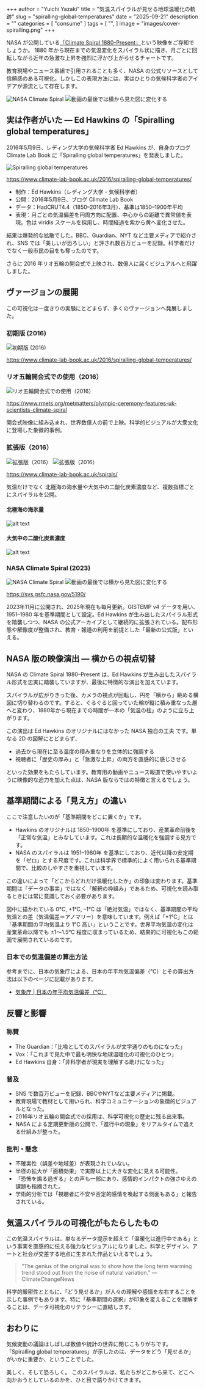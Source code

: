 +++
author = "Yuichi Yazaki"
title = "気温スパイラルが見せる地球温暖化の軌跡"
slug = "spiralling-global-temperatures"
date = "2025-09-21"
description = ""
categories = [
    "consume"
]
tags = [
    "",
]
image = "images/cover-spiralling.png"
+++

NASA が公開している[「Climate Spiral 1880-Present」](https://svs.gsfc.nasa.gov/5190/)という映像をご存知でしょうか。
1880 年から現在までの気温変化をスパイラル状に描き、月ごとに回転しながら近年の急激な上昇を強烈に浮かび上がらせるチャートです。

教育現場やニュース番組で引用されることも多く、NASA の公式リソースとして信頼感のある可視化。しかしこの表現方法には、実はひとりの気候科学者のアイデアが源流として存在します。

<!--more-->

![NASA Climate Spiral](images/nasa_a.png)
![動画の最後では横から見た図に変化する](images/nasa_b.png)


## 実は作者がいた ― Ed Hawkins の「Spiralling global temperatures」

2016年5月9日、レディング大学の気候科学者 Ed Hawkins が、自身のブログ Climate Lab Book に「Spiralling global temperatures」を発表しました。

![Spiralling global temperatures](images/spiral2016.png)

https://www.climate-lab-book.ac.uk/2016/spiralling-global-temperatures/

- 制作：Ed Hawkins（レディング大学・気候科学者）
- 公開：2016年5月9日、ブログ Climate Lab Book
- データ：HadCRUT4.4（1850–2016年3月）、基準は1850–1900年平均
- 表現：月ごとの気温偏差を円周方向に配置、中心からの距離で異常値を表現。色は viridis スケールを採用し、時間経過を紫から黄へ変化させた。

結果は爆発的な拡散でした。BBC、Guardian、NYT など主要メディアで紹介され、SNS では「美しいが恐ろしい」と評され数百万ビューを記録。科学者だけでなく一般市民の目をも奪ったのです。

さらに 2016 年リオ五輪の開会式で上映され、数億人に届くビジュアルへと飛躍しました。



## ヴァージョンの展開

この可視化は一度きりの実験にとどまらず、多くのヴァージョンへ発展しました。


### 初期版 (2016)

![初期版 (2016)](images/spiral2016.png)

https://www.climate-lab-book.ac.uk/2016/spiralling-global-temperatures/


### リオ五輪開会式での使用（2016）

![リオ五輪開会式での使用（2016）](images/Rio_static_0.png)

https://www.rmets.org/metmatters/olympic-ceremony-features-uk-scientists-climate-spiral

開会式映像に組み込まれ、世界数億人の前で上映。科学的ビジュアルが大衆文化に登場した象徴的事例。


### 拡張版（2016）

![拡張版（2016）](images/gmst_tornado-2.png)
![拡張版（2016）](images/gmst_tornado2_2016-1024x745.png)

https://www.climate-lab-book.ac.uk/spirals/

気温だけでなく 北極海の海氷量や大気中の二酸化炭素濃度など、複数指標ごとにスパイラルを公開。

#### 北極海の海氷量

![alt text](images/icevol_2017.png)

#### 大気中の二酸化炭素濃度
![alt text](images/co2_2017.png)



### NASA Climate Spiral (2023)

![NASA Climate Spiral](images/nasa_a.png)
![動画の最後では横から見た図に変化する](images/nasa_b.png)

https://svs.gsfc.nasa.gov/5190/

2023年11月に公開され、2025年現在も毎月更新。GISTEMP v4 データを用い、1951–1980 年を基準期間として設定。Ed Hawkins が生み出したスパイラル形式を踏襲しつつ、NASA の公式アーカイブとして継続的に拡張されている。配布形態や解像度が整備され、教育・報道の利用を前提とした「最新の公式版」といえる。


## NASA 版の映像演出 ― 横からの視点切替

NASA の Climate Spiral 1880–Present は、Ed Hawkins が生み出したスパイラル形式を忠実に踏襲していますが、最後に特徴的な演出を加えています。

スパイラルが広がりきった後、カメラの視点が回転し、円を「横から」眺める構図に切り替わるのです。すると、ぐるぐると回っていた輪が縦に積み重なった層へと変わり、1880年から現在までの時間が一本の「気温の柱」のように立ち上がります。

この演出は Ed Hawkins のオリジナルにはなかった NASA 独自の工夫 です。単なる 2D の図解にとどまらず、
- 過去から現在に至る温度の積み重なりを立体的に強調する
- 視聴者に「歴史の厚み」と「急激な上昇」の両方を直感的に感じさせる

といった効果をもたらしています。教育用の動画やニュース報道で使いやすいように映像的な迫力を加えた点は、NASA 版ならではの特徴と言えるでしょう。



## 基準期間による「見え方」の違い

ここで注意したいのが「基準期間をどこに置くか」です。

- Hawkins のオリジナルは 1850–1900年 を基準にしており、産業革命前後を「正常な気温」とみなしています。これは長期的な温暖化を強調する見方です。
- NASA のスパイラルは 1951–1980年 を基準にしており、近代以降の安定期を「ゼロ」とする尺度です。これは科学界で標準的によく用いられる基準期間で、比較のしやすさを重視しています。

この違いによって「どこからどれだけ温暖化したか」の印象は変わります。基準期間は「データの事実」ではなく「解釈の枠組み」であるため、可視化を読み取るときには常に意識しておく必要があります。

図中に描かれている 0°C, +1°C, –1°C は「絶対気温」ではなく、基準期間の平均気温との差（気温偏差＝アノマリー）を意味しています。例えば「+1°C」とは「基準期間の平均気温より 1°C 高い」ということです。世界平均気温の変化は産業革命以降でも ±1〜1.5°C 程度に収まっているため、結果的に可視化もこの範囲で展開されているのです。

### 日本での気温偏差の算出方法

参考までに、日本の気象庁による、日本の年平均気温偏差（℃）とその算出方法は以下のページに記載があります。

 - [気象庁 | 日本の年平均気温偏差（℃）](https://www.data.jma.go.jp/cpdinfo/temp/list/an_jpn.html)



## 反響と影響

### 称賛

- The Guardian：「比喩としてのスパイラルが文字通りのものになった」
- Vox：「これまで見た中で最も明快な地球温暖化の可視化のひとつ」
- Ed Hawkins 自身：「非科学者が現実を理解する助けになった」

### 普及

- SNS で数百万ビューを記録、BBCやNYTなど主要メディアに掲載。
- 教育現場で教材として用いられ、科学コミュニケーションの象徴的ビジュアルとなった。
- 2016年リオ五輪の開会式での採用は、科学可視化の歴史に残る出来事。
- NASA による定期更新版の公開で、「進行中の現象」をリアルタイムで追える仕組みが整った。

### 批判・懸念

- 不確実性（誤差や地域差）が表現されていない。
- 半径の拡大が「面積効果」で実際以上に大きな変化に見える可能性。
- 「恐怖を煽る過ぎる」との声も一部にあり、感情的インパクトの強さゆえの課題も指摘された。
- 学術的分析では「視聴者に不安や否定的感情を喚起する側面もある」と報告されている。



## 気温スパイラルの可視化がもたらしたもの

この気温スパイラルは、単なるデータ提示を超えて「温暖化は進行中である」という事実を直感的に伝える強力なビジュアルになりました。科学とデザイン、アートと社会が交差する地点に生まれた作品といえるでしょう。

<blockquote>
“The genius of the original was to show how the long term warming trend stood out from the noise of natural variation.” — ClimateChangeNews
</blockquote>

科学的厳密性とともに、「どう見せるか」が人々の理解や感情を左右することを示した事例でもあります。特に「基準期間の選択」が印象を変えることを理解することは、データ可視化のリテラシーに直結します。



## おわりに

気候変動の議論はしばしば数値や統計の世界に閉じこもりがちです。
「Spiralling global temperatures」が示したのは、データをどう「見せるか」がいかに重要か、ということでした。

美しく、そして恐ろしく。
このスパイラルは、私たちがどこから来て、どこへ向かおうとしているのかを、ひと目で語りかけてきます。
